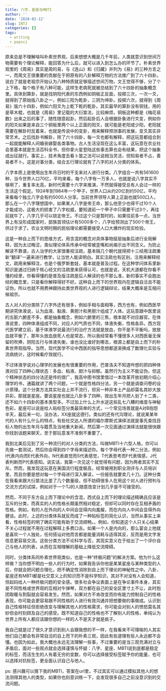 ```yaml
---
title: 八字、星座与MBTI
author: ''
date: '2020-02-12'
slug: INTJ
categories: []
tags:
  - writing
  - popsci
---
```


原来总是不理解啥叫朴素世界观，后来想想大概是几千年前，人类就意识到世间万物需要有个理论解释，能回答为什么后，就可以进入到怎么办的环节了。朴素世界观里的《周易》其实是周的易，与《连山》和《归藏》并列为《易》的三种方言之一，而周文王很重要的贡献在于把原有的八卦解释万物的方法推广到了六十四卦。说白了就是老祖宗开始认为八种特质就足够描述世间万物，文王觉得不够，分了个上下格，每个格子有八种可能，这样生老病死就被总结到了六十四卦的抽象概念里。具体到算卦，就是找阴阳代表的东西例如铜板正反面，投掷三次，一次一爻，就得到了原始版八卦之一，例如三阳为乾卦，三阴为坤卦。投掷六次，就得到《周易》版六十四卦，例如六阳爻为上乾下乾的乾卦。其实最早的算卦没有铜钱，用的是草木棍，也就是《周易》里记载的大衍筮法，比较麻烦，铜板这种都是《梅花易数》出来之后的事了，随性随意起卦。然后起卦后人会根据卦象进行爻变，例如你的阳爻如果是来自三个铜板里两个以上正面的阳爻，就可能是老阳或少阳，老阳就需要在解卦时反着来，也就是传说中的变卦，用来解释预测事的发展，变爻其实非常艺术。之后找卦书解卦，除了六十四卦，每一爻也都有解释，把这玩意都组合到一起就能解释人间婚丧嫁娶各类事物。古人生活没现在这么丰富，这玩意在农业社会里基本就是生活百科全书，但你拿火星登陆这些事去算也会有结果，把这个抽象成出征就行。事实上，技术角度去看卜筮之法可以说相当灵活，但知易者不占，善易者不卜。这是对事分类，结合五行理论就有了八字的对人分类的体系。

八字本质上是使用出生年月日时的干支来对人进行分类。八字组合一共有561600种，当今世界人口70亿，平均来看，每个八字有一万多人，也就是说八字其实不够用了，重复率太高，新时代需要十六字来推演，不然就得接受总有人会过一样的生活这个假定。1924年到1984年一个甲子，世界人口从约20亿到约50亿，平均来看每个独立八字会有约5000人分享。当前世界领导人算上正副也就500口人，那么在一个八字理想国中，如果某人八字是帝王命，那么他至少也得干过10个人才能成功，这极大的损害了八字权威，要知道前一个甲子中只需要干过3个，再往前就牛了，八字几乎可以锁定帝王。不过这个只是暂时的，如果往前多一点，当世界上有没形成国家时，部族首领估计有5000多个，八字给预测出了500个帝王，供过于求了。农业文明时期的民俗理论都需要接受人口大爆炸的现实检验。

这是一种自上而下的思维方式，用含混的概念对具体事物层层抽象后进行全局解释，因为太过晦涩，类似理论体系传承中经常被歪嘴和尚揭示出不同含义。为防止解读不靠谱，古人治学的大家很重视注疏，基本隔几个朝代就得把十三经用注疏重新“翻译”一遍来进行教学，让当世人能读明白。其实注疏也有区别，注用来解释经文，疏用来解释注，也是个俄罗斯套娃，基本就是普及过程。在这种学问体系里新知识是通过归纳于核心经文的注疏里来获得认可，也就是说，天机大道都在你看不懂的经里，你看得懂的是普及版注疏是后人解读的也不那么准，新的事实不会跑出经的概念里，只是看你解释得好不好。这种自上而下的世界观内在逻辑自洽且不能证伪，所以也就不用费神跟持此类世界观的人进行逻辑辩论，结果大概率是互相问候祖宗。

古人对人的分类除了八字外还有很多，例如手相与面相等，西方也有，例如西医早期讲究体液说，认为血液、黏液、黄胆汁和黑胆汁组成了人体。这玩意跟中医里说的五脏六腑差不多，都是抽象概念，例如六腑里的三焦，根本就不对应器官。在体液说里，四种体液组成不同，对应人的气质也不同，体液失衡，性格各异。西方现代医学建立前，基于体液学说最流行的治疗方法就是放血，你不是不平衡吗，放放血就平衡了，那年头放血放死人也是常态，所以我经常看不懂很多人对西医毫无保留的吹捧，阴阳五行与体液失衡，谁也没比谁好到哪去，根源上都是自上而下的朴素世界观指导。当然，现代医学不论中西医的指导思想都逐渐换成了数理化实验与流病统计，这时候看疗效就行。

不过体液学说对心理学的发展也有很重要的作用，巴普洛夫不知道咋想的把四种体液对应了四种心理状态：多血、粘液、胆汁与抑郁。虽然行为主义不能证伪，但这个精神状态的四分法还是传的很广，我高中图书馆里借过一本改革开放初期介绍心理学的书，通篇就讲了两个问题，一个就是性格四分法，另一个就是调查问卷的设计原理。这个分类方法其实社会上并不流行，但另一种非本土产品却莫名其妙大放异彩，那就是星座。要说星座也就比八卦多了四种，按出生年月把人划了十二类，还不如六十四卦的基本类型多。不过加上什么上升水逆这些乱七八糟的维度与神秘色彩，星座可以说是给人贴标签分类最简单的方式，一个常见场景就是A对B抱怨半天，最后来一句，没办法，XX座就这德行。类似的还有代沟理论，就说某某年代的人有什么什么的特点，有些社交达人所谓的福尔摩斯式演绎法就是事先查找目标人物的出生年月与籍贯及当地重大新闻，然后第一次见面通过演绎法就能很快跟你找到话题来聊天，至于那玩意准不准倒不重要了。

我到北美后见到了另一种流行的对人分类的方法，叫做MBTI十六型人格，你可以先做一套测试，然后你会得到四个字母来描述你。每个字母代表一种二分法，例如I代表内向而E代表外向，N代表直觉而S代表感觉，T代表思考而F代表情感，J代表判断而P代表感知。说实话，我第一次见这个就觉得有问题，因为两者其实不互斥。然而，我发现这玩意在美国流行程度极高，经常被用到职业测评与人员培训里，而且你要是想对每一个字母进行深入解读，一份报告就要卖几十刀。这种分类在我看来跟大衍筮法比差了几个数量级，但不妨碍很多人在用这个对人进行预判与交流方式的试探，例如对于一个TJ的人随意改变计划几乎是不可接受的。

然而，不同于东方自上而下理论中的含混，西式自上而下的理论描述精确且应该是互斥的分类，而真实的人的性格长期虽然相对稳定，但却可以同时存在互相矛盾的性格。例如，有的人在外向的人中间会显得内向羞赧，而在内向人中间会显得外向健谈。此时，上述的分类体系就反而成了一种贴标签的简化认识，当然从事实上来看，性格标签的明了确实可能有助于交流顺畅。。例如，你知道这个人只关心结果不关心过程就不用在过程解释上多费口舌。如果一个人是内向的，那么宴会上他就是喜欢一个人独处，任何搭讪对他而言都是能量消耗与适得其反，反而是用文字发信息更容易交流。这些分类方法不论科学与否，其现实意义在于给出了一个评价自己与他人的列表，从而在互相理解的基础上降低交流障碍。

同时，分类体系同朴素世界观类似，也是一种“终极问题”的解决方案。他为什么这样做？当你想不明白一些人的行为时，如果我告诉你他是某某星座与某种类型的人后，你就会把问题合理化，把不确定性消除到自上而下理论的神秘性之中。八卦、星座还有MBTI都是社交意义上的知识而不是科学知识，其对不对没有人会知道，但起码给人一种终极问题的安全感。很多社会争议表面上是在争论事件本身，其实是不同性格或世界观的互相对牛弹琴，双方都在自己的安全区里寸土不让，此时抱团取暖与割裂就会容易发生。然而，如果对方不肯改变而你有能力控制自己的性格表现，你可能会更容易跟不同性格的人进行有效沟通并把想要做的事做成。认识到自己性格特征但拒绝改变与理解其他人的性格需求，你可能会对别人的愤怒莫名其妙但会时刻顾及自己的感受。既不知道自己的性格也不了解别人的性格，单纯认为世界上所有人都应该跟你想的一样的人不是天才就是疯子。

我自己就是过了很久才意识到别人会跟我想的不一样，在我看来不可理喻的人其实他们自己都会有非常自洽的自上而下的朴素三观，因此有些道理有些人永远都不会懂。也因为如此，我大概也永远无法理解一些事，不过重要的是当三观充满对立与矛盾后，面对一些观点就会选择谨慎与怀疑：八字、星座、MBTI说到底都是稳定的标签，而活生生的人有着无穷的变数，你可以选择接受标签赋予你的能量，也可以选择对抗标签，更全面认识自己与他人。

ps: 感兴趣可以猜下我的MBTI，答案在url里，不过其实可以通过模拟其他人的想法测得其他人的类型，如果你也刻意训练一下，会发现很多自己之前没意识到的交流问题。

